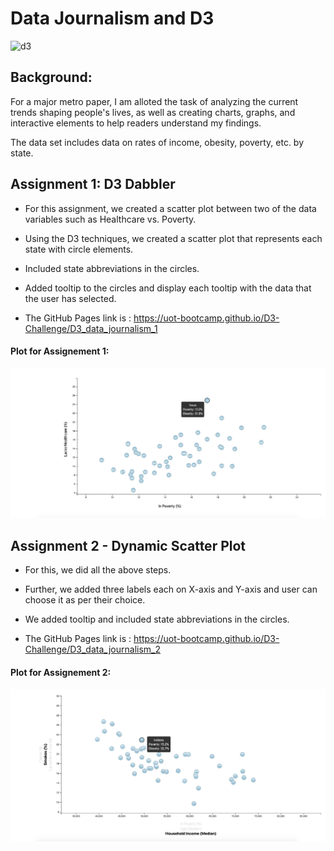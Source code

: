 # Data Journalism and D3

![d3](https://media.giphy.com/media/v2xIous7mnEYg/giphy.gif)<br/>

## Background:

For a major metro paper, I am alloted the task of analyzing the current trends shaping people's lives, as well as creating charts, graphs, and interactive elements to help readers understand my findings.

The data set includes data on rates of income, obesity, poverty, etc. by state.

## Assignment 1: D3 Dabbler 

* For this assignment, we created a scatter plot between two of the data variables such as Healthcare vs. Poverty.

* Using the D3 techniques, we created a scatter plot that represents each state with circle elements.

* Included state abbreviations in the circles.

* Added tooltip to the circles and display each tooltip with the data that the user has selected.

* The GitHub Pages link is : https://uot-bootcamp.github.io/D3-Challenge/D3_data_journalism_1

#### Plot for Assignement 1:

![d3](https://github.com/UoT-Bootcamp/D3-Challenge/blob/master/D3_data_journalism_1/screenshots/tooltip_d3Times_1.png)<br/>


## Assignment 2 - Dynamic Scatter Plot

* For this, we did all the above steps.

* Further, we added three labels each on X-axis and Y-axis and user can choose it as per their choice.

* We added tooltip and included state abbreviations in the circles.

* The GitHub Pages link is : https://uot-bootcamp.github.io/D3-Challenge/D3_data_journalism_2

#### Plot for Assignement 2:

![d3](https://github.com/UoT-Bootcamp/D3-Challenge/blob/master/D3_data_journalism_2/screenshots/tooltip_d3Times_2.png)<br/>
